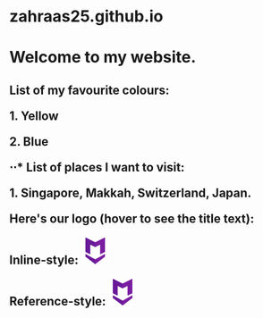 # zahraas25.github.io
<h1> Welcome to my website.

<h2> List of my favourite colours: </p>
 1. Yellow </p>
 2. Blue </p>
 ⋅⋅* List of places I want to visit: </p>
 1. Singapore, Makkah, Switzerland, Japan. </p>

 
  
  
Here's our logo (hover to see the title text):

Inline-style: 
![alt text](https://github.com/adam-p/markdown-here/raw/master/src/common/images/icon48.png "Logo Title Text 1")

Reference-style: 
![alt text][logo]

[logo]: https://github.com/adam-p/markdown-here/raw/master/src/common/images/icon48.png "Logo Title Text 2"

